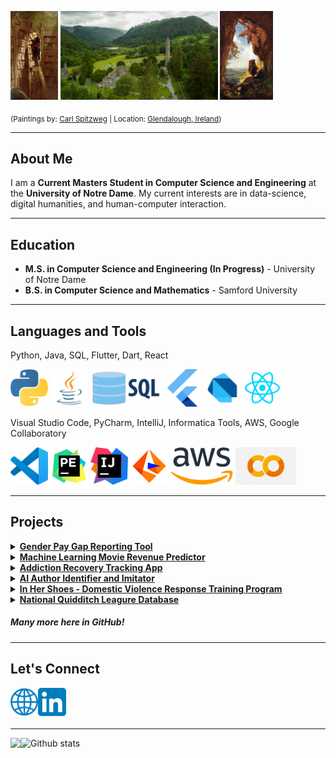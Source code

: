 <p float="left">
  <img src="assets/the_bookworm.jpg" width="15%" />
  <img src="assets/glendalough2.png" width="50%" />
  <img src="assets/the_gnome.jpg" width="16.70%" />
</p>

<sub>(Paintings by: <a href="https://en.wikipedia.org/wiki/Carl_Spitzweg">Carl Spitzweg</a> | Location: <a href="https://en.wikipedia.org/wiki/Glendalough">Glendalough, Ireland</a>)</sub>

___
## About Me
I am a **Current Masters Student in Computer Science and Engineering** at the **University of Notre Dame**. My current interests are in data-science, digital humanities, and human-computer interaction.

___
## Education
- **M.S. in Computer Science and Engineering (In Progress)** - University of Notre Dame
- **B.S. in Computer Science and Mathematics** - Samford University

___
## Languages and Tools
Python, Java, SQL, Flutter, Dart, React

<p float="left">
  <img src="assets/python.png"    height="60px" />
  <img src="assets/java.png"      height="60px" />
  <img src="assets/sql.png"       height="60px" />
  <img src="assets/flutter.png"   height="60px" />
  <img src="assets/dart (2).png"  height="60px" />
  <img src="assets/react1.png"    height="60px" />
</p>


Visual Studio Code, PyCharm, IntelliJ, Informatica Tools, AWS, Google Collaboratory

<p float="left">
  <img src="assets/vscode.png"        height="60px" />
  <img src="assets/pycharm.png"       height="60px" />
  <img src="assets/intellij.png"      height="60px" />
  <img src="assets/informatica.webp"  height="60px" />
  <img src="assets/aws.png"           height="60px" />
  <img src="assets/collab.png"        height="60px" />
</p>

___
## Projects
<details>
  <summary>
    <a href='https://github.com/matt0681/GPG_Tool)'><strong>Gender Pay Gap Reporting Tool</strong></a>
  </summary>
  <br>
  
  <strong>Skills</strong>
  <ul>
    <li>Collaborating with human resource and information technology teams.</li>
    <li>Formulating statistical models and data analysis methods for understanding gender pay gaps.</li>
    <li>Visualizing payroll data in intuitive ways.</li>
  </ul>
  
  <strong>Python Libraries</strong>
  <ul>
    <li>Streamlit</li>
    <li>Pandas</li>
    <li>MatplotLib</li>
    <li>NumPy</li>
  </ul>
  <br>
</details>

<details>
  <summary>
    <a href='https://github.com/matt0681/Data-Science-Project'><strong>Machine Learning Movie Revenue Predictor</strong></a>
  </summary>
  <br>
  
  <strong>Skills</strong>
  <ul>
    <li>Collaborating with human resource and information technology teams.</li>
    <li>Formulating statistical models and data analysis methods for understanding gender pay gaps.</li>
    <li>Visualizing payroll data in intuitive ways.</li>
  </ul>
  
  <strong>Python Libraries</strong>
  <ul>
    <li>Streamlit</li>
    <li>Pandas</li>
    <li>MatplotLib</li>
    <li>NumPy</li>
  </ul>
  <br>
</details>

<details>
  <summary>
    <a href='https://github.com/matt0681/Addiction-Recovery-App'><strong>Addiction Recovery Tracking App</strong></a>
  </summary>
  <br>
  
  <strong>Skills</strong>
  <ul>
    <li>Collaborating with human resource and information technology teams.</li>
    <li>Formulating statistical models and data analysis methods for understanding gender pay gaps.</li>
    <li>Visualizing payroll data in intuitive ways.</li>
  </ul>
  
  <strong>Python Libraries</strong>
  <ul>
    <li>Streamlit</li>
    <li>Pandas</li>
    <li>MatplotLib</li>
    <li>NumPy</li>
  </ul>
  <br>
</details>

<details>
  <summary>
    <a href=''><strong>AI Author Identifier and Imitator</strong></a>
  </summary>
  <br>
  
  <strong>Skills</strong>
  <ul>
    <li>Collaborating with human resource and information technology teams.</li>
    <li>Formulating statistical models and data analysis methods for understanding gender pay gaps.</li>
    <li>Visualizing payroll data in intuitive ways.</li>
  </ul>
  
  <strong>Python Libraries</strong>
  <ul>
    <li>Streamlit</li>
    <li>Pandas</li>
    <li>MatplotLib</li>
    <li>NumPy</li>
  </ul>
  <br>
</details>

<details>
  <summary>
    <a href='https://github.com/matt0681/In-Her-Shoes-Simulation'><strong>In Her Shoes - Domestic Violence Response Training Program</strong></a>
  </summary>
  <br>
  
  <strong>Skills</strong>
  <ul>
    <li>Collaborating with human resource and information technology teams.</li>
    <li>Formulating statistical models and data analysis methods for understanding gender pay gaps.</li>
    <li>Visualizing payroll data in intuitive ways.</li>
  </ul>
  
  <strong>Python Libraries</strong>
  <ul>
    <li>Streamlit</li>
    <li>Pandas</li>
    <li>MatplotLib</li>
    <li>NumPy</li>
  </ul>
  <br>
</details>

<details>
  <summary>
    <a href='https://github.com/matt0681/Databases-Course-Project'><strong>National Quidditch Leagure Database</strong></a>
  </summary>
  <br>
  
  <strong>Skills</strong>
  <ul>
    <li>Collaborating with human resource and information technology teams.</li>
    <li>Formulating statistical models and data analysis methods for understanding gender pay gaps.</li>
    <li>Visualizing payroll data in intuitive ways.</li>
  </ul>
  
  <strong>Python Libraries</strong>
  <ul>
    <li>Streamlit</li>
    <li>Pandas</li>
    <li>MatplotLib</li>
    <li>NumPy</li>
  </ul>
  <br>
</details>

##### Many more here in GitHub!

___
## Let's Connect
<a href="https://matt0681.github.io/">
  <img align="left" alt="Matthew Lad | Website" height="45px" src="assets/website1.png"/>
</a>
<a href="https://www.linkedin.com/in/matthew-lad/">
  <img align="left" alt="Matthew Lad | LinkedIn" height="45px" src="assets/linkedin.png"/>
</a>

<br>
<br>
<br>

___
<a href="https://github.com/matt0681/matt0681">
  <img align="left" src="https://github-readme-stats.vercel.app/api/top-langs/?username=matt0681&title_color=ffffff&text_color=c9cacc&icon_color=2bbc8a&bg_color=1d1f21" />
</a>

![Github stats](https://github-readme-stats.vercel.app/api?username=matt0681&theme=highcontrast&show_icons=true&count_private=true)

